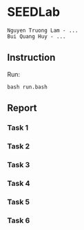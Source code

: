 # SEEDLab 
```
Nguyen Truong Lam - ...
Bui Quang Huy - ...
```

## Instruction
Run:
```
bash run.bash
```
## Report
### Task 1
### Task 2
### Task 3
### Task 4
### Task 5
### Task 6